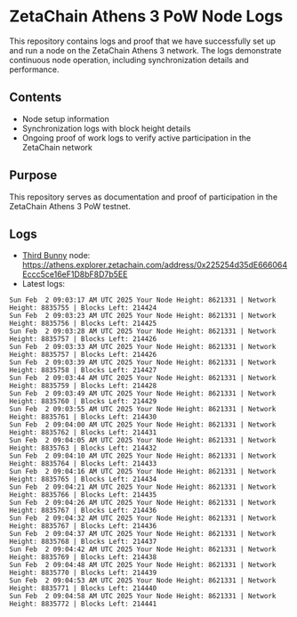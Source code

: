 # ZetaChain Athens 3 PoW Node Logs
This repository contains logs and proof that we have successfully set up and run a node on the ZetaChain Athens 3 network. The logs demonstrate continuous node operation, including synchronization details and performance.

## Contents
- Node setup information
- Synchronization logs with block height details
- Ongoing proof of work logs to verify active participation in the ZetaChain network

## Purpose
This repository serves as documentation and proof of participation in the ZetaChain Athens 3 PoW testnet.

## Logs

- [Third Bunny](https://thirdbunny.xyz/) node: https://athens.explorer.zetachain.com/address/0x225254d35dE666064Eccc5ce16eF1D8bF8D7b5EE
- Latest logs:
```
Sun Feb  2 09:03:17 AM UTC 2025 Your Node Height: 8621331 | Network Height: 8835755 | Blocks Left: 214424
Sun Feb  2 09:03:23 AM UTC 2025 Your Node Height: 8621331 | Network Height: 8835756 | Blocks Left: 214425
Sun Feb  2 09:03:28 AM UTC 2025 Your Node Height: 8621331 | Network Height: 8835757 | Blocks Left: 214426
Sun Feb  2 09:03:33 AM UTC 2025 Your Node Height: 8621331 | Network Height: 8835757 | Blocks Left: 214426
Sun Feb  2 09:03:39 AM UTC 2025 Your Node Height: 8621331 | Network Height: 8835758 | Blocks Left: 214427
Sun Feb  2 09:03:44 AM UTC 2025 Your Node Height: 8621331 | Network Height: 8835759 | Blocks Left: 214428
Sun Feb  2 09:03:49 AM UTC 2025 Your Node Height: 8621331 | Network Height: 8835760 | Blocks Left: 214429
Sun Feb  2 09:03:55 AM UTC 2025 Your Node Height: 8621331 | Network Height: 8835761 | Blocks Left: 214430
Sun Feb  2 09:04:00 AM UTC 2025 Your Node Height: 8621331 | Network Height: 8835762 | Blocks Left: 214431
Sun Feb  2 09:04:05 AM UTC 2025 Your Node Height: 8621331 | Network Height: 8835763 | Blocks Left: 214432
Sun Feb  2 09:04:10 AM UTC 2025 Your Node Height: 8621331 | Network Height: 8835764 | Blocks Left: 214433
Sun Feb  2 09:04:16 AM UTC 2025 Your Node Height: 8621331 | Network Height: 8835765 | Blocks Left: 214434
Sun Feb  2 09:04:21 AM UTC 2025 Your Node Height: 8621331 | Network Height: 8835766 | Blocks Left: 214435
Sun Feb  2 09:04:26 AM UTC 2025 Your Node Height: 8621331 | Network Height: 8835767 | Blocks Left: 214436
Sun Feb  2 09:04:32 AM UTC 2025 Your Node Height: 8621331 | Network Height: 8835767 | Blocks Left: 214436
Sun Feb  2 09:04:37 AM UTC 2025 Your Node Height: 8621331 | Network Height: 8835768 | Blocks Left: 214437
Sun Feb  2 09:04:42 AM UTC 2025 Your Node Height: 8621331 | Network Height: 8835769 | Blocks Left: 214438
Sun Feb  2 09:04:48 AM UTC 2025 Your Node Height: 8621331 | Network Height: 8835770 | Blocks Left: 214439
Sun Feb  2 09:04:53 AM UTC 2025 Your Node Height: 8621331 | Network Height: 8835771 | Blocks Left: 214440
Sun Feb  2 09:04:58 AM UTC 2025 Your Node Height: 8621331 | Network Height: 8835772 | Blocks Left: 214441
```
